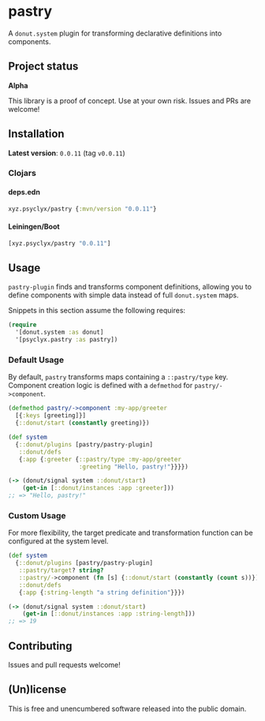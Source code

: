 # pastry

A `donut.system` plugin for transforming declarative definitions into components.

## Project status

**Alpha**

This library is a proof of concept. Use at your own risk. Issues and PRs are welcome!

## Installation

**Latest version**: `0.0.11` (tag `v0.0.11`)

### Clojars

#### deps.edn

```clojure
xyz.psyclyx/pastry {:mvn/version "0.0.11"}
```

#### Leiningen/Boot

```clojure
[xyz.psyclyx/pastry "0.0.11"]
```

## Usage

`pastry-plugin` finds and transforms component definitions, allowing you to define components with simple data instead of full `donut.system` maps.

Snippets in this section assume the following requires:

```clojure
(require
  '[donut.system :as donut]
  '[psyclyx.pastry :as pastry])
```

### Default Usage

By default, `pastry` transforms maps containing a `::pastry/type` key. Component creation logic is defined with a `defmethod` for `pastry/->component`.

```clojure
(defmethod pastry/->component :my-app/greeter
  [{:keys [greeting]}]
  {::donut/start (constantly greeting)})

(def system
  {::donut/plugins [pastry/pastry-plugin]
   ::donut/defs
   {:app {:greeter {::pastry/type :my-app/greeter
                    :greeting "Hello, pastry!"}}}})

(-> (donut/signal system ::donut/start)
    (get-in [::donut/instances :app :greeter]))
;; => "Hello, pastry!"
```

### Custom Usage

For more flexibility, the target predicate and transformation function can be configured at the system level.

```clojure
(def system
  {::donut/plugins [pastry/pastry-plugin]
   ::pastry/target? string?
   ::pastry/->component (fn [s] {::donut/start (constantly (count s))})
   ::donut/defs
   {:app {:string-length "a string definition"}}})

(-> (donut/signal system ::donut/start)
    (get-in [::donut/instances :app :string-length]))
;; => 19
```

## Contributing

Issues and pull requests welcome!

## (Un)license
This is free and unencumbered software released into the public domain.
